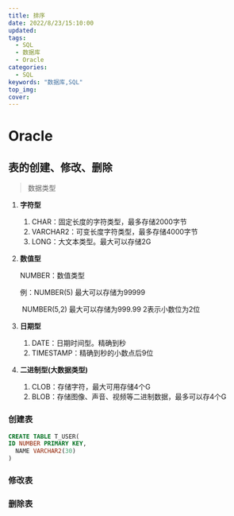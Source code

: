```yaml
---
title: 排序
date: 2022/8/23/15:10:00
updated:
tags:
  - SQL
  - 数据库
  - Oracle
categories:
  - SQL
keywords: "数据库,SQL"
top_img: 
cover: 
---
```


# Oracle

## 表的创建、修改、删除

> 数据类型

1. **字符型**

   1. CHAR：固定长度的字符类型，最多存储2000字节
   2. VARCHAR2：可变长度字符类型，最多存储4000字节
   3. LONG：大文本类型。最大可以存储2G

2. **数值型**

   NUMBER：数值类型

   例：NUMBER(5) 最大可以存储为99999

   ​		 NUMBER(5,2) 最大可以存储为999.99  2表示小数位为2位

3. **日期型**

   1. DATE：日期时间型。精确到秒
   2. TIMESTAMP：精确到秒的小数点后9位

4. **二进制型(大数据类型)**

   1. CLOB：存储字符，最大可用存储4个G
   2. BLOB：存储图像、声音、视频等二进制数据，最多可以存4个G

### 创建表

```SQL
CREATE TABLE T_USER(
ID NUMBER PRIMARY KEY,
  NAME VARCHAR2(30)
)
```

### 修改表

### 删除表